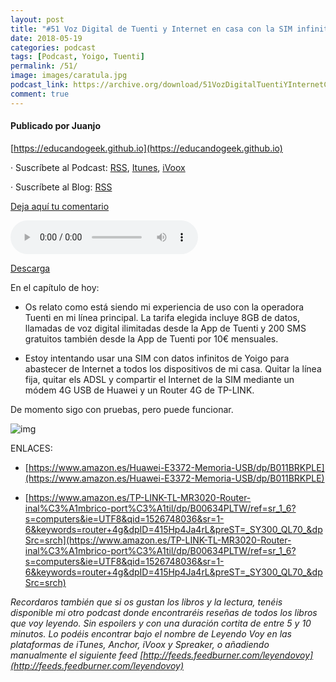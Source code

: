 ```yaml
---
layout: post
title: "#51 Voz Digital de Tuenti y Internet en casa con la SIM infinita de Yoigo"
date: 2018-05-19
categories: podcast
tags: [Podcast, Yoigo, Tuenti]
permalink: /51/
image: images/caratula.jpg
podcast_link: https://archive.org/download/51VozDigitalTuentiYInternetCasaYoigo/51%20Voz%20Digital%20Tuenti%20y%20Internet%20Casa%20Yoigo.mp3
comment: true
---
```


#### Publicado por Juanjo

[https://educandogeek.github.io](https://educandogeek.github.io)

· Suscríbete al Podcast: [RSS](http://feeds.feedburner.com/educandogeek), [Itunes](https://itunes.apple.com/es/podcast/educando-geek/id1110060146?mt=2), [iVoox](https://www.ivoox.com/podcast-educando-geek_sq_f1289274_1.html)

· Suscríbete al Blog: [RSS](http://feeds.feedburner.com/educandogeekblog)

[Deja aquí tu comentario](https://educandogeek.github.io/51/)

<audio controls>
  <source src="{{ page.podcast_link }}" type="audio/mp3">
</audio>


[Descarga][Mp3]


En el capítulo de hoy:

- Os relato como está siendo mi experiencia de uso con la operadora Tuenti en mi línea principal. La tarifa elegida incluye 8GB de datos, llamadas de voz digital ilimitadas desde la App de Tuenti y 200 SMS gratuitos también desde la App de Tuenti por 10€ mensuales.

- Estoy intentando usar una SIM con datos infinitos de Yoigo para abastecer de Internet a todos los dispositivos de mi casa. Quitar la línea fija, quitar els ADSL y compartir el Internet de la SIM mediante un módem 4G USB de Huawei y un Router 4G de TP-LINK. 

De momento sigo con pruebas, pero puede funcionar.

![img](https://images-eu.ssl-images-amazon.com/images/I/415Hp4Ja4rL._AC_US218_.jpg)

ENLACES:

- [https://www.amazon.es/Huawei-E3372-Memoria-USB/dp/B011BRKPLE](https://www.amazon.es/Huawei-E3372-Memoria-USB/dp/B011BRKPLE)

- [https://www.amazon.es/TP-LINK-TL-MR3020-Router-inal%C3%A1mbrico-port%C3%A1til/dp/B00634PLTW/ref=sr_1_6?s=computers&ie=UTF8&qid=1526748036&sr=1-6&keywords=router+4g&dpID=415Hp4Ja4rL&preST=_SY300_QL70_&dpSrc=srch](https://www.amazon.es/TP-LINK-TL-MR3020-Router-inal%C3%A1mbrico-port%C3%A1til/dp/B00634PLTW/ref=sr_1_6?s=computers&ie=UTF8&qid=1526748036&sr=1-6&keywords=router+4g&dpID=415Hp4Ja4rL&preST=_SY300_QL70_&dpSrc=srch)





*Recordaros también que si os gustan los libros y la lectura, tenéis disponible mi otro podcast donde encontraréis reseñas de todos los libros que voy leyendo. Sin espoilers y con una duración cortita de entre 5 y 10 minutos. Lo podéis encontrar bajo el nombre de Leyendo Voy en las plataformas de iTunes, Anchor, iVoox y Spreaker, o añadiendo manualmente el siguiente feed [http://feeds.feedburner.com/leyendovoy](http://feeds.feedburner.com/leyendovoy)*



[Mp3]: https://archive.org/download/51VozDigitalTuentiYInternetCasaYoigo/51%20Voz%20Digital%20Tuenti%20y%20Internet%20Casa%20Yoigo.mp3


